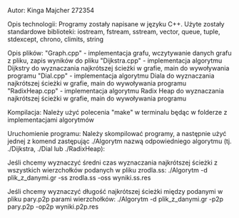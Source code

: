 Autor: Kinga Majcher 272354

Opis technologii:
  Programy zostały napisane w języku C++. Użyte zostały standardowe biblioteki: iostream, fstream, sstream, vector, queue, tuple, stdexcept, chrono, climits, string

Opis plików:
  "Graph.cpp" - implementacja grafu, wczytywanie danych grafu z pliku, zapis wyników do pliku
  "Dijkstra.cpp" - implementacja algorytmu Dijkstry do wyznaczania najkrótszej ścieżki w grafie, main do wywoływania programu
  "Dial.cpp" - implementacja algorytmu Diala do wyznaczania najkrótszej ścieżki w grafie, main do wywoływania programu
  "RadixHeap.cpp" - implementacja algorytmu Radix Heap do wyznaczania najkrótszej ścieżki w grafie, main do wywoływania programu

Kompilacja:
  Należy użyć polecenia "make" w terminalu będąc w folderze z implementacjami algorytmów

Uruchomienie programu:
  Należy skompilować programy, a następnie użyć jednej z komend zastępując ./Algorytm nazwą odpowiedniego algorytmu (tj. ./Dijkstra, ./Dial lub ./RadixHeap):

  Jeśli chcemy wyznaczyć średni czas wyznaczania najkrótszej ścieżki z wszystkich wierzchołków podanych w pliku zrodla.ss:
    ./Algorytm -d plik_z_danymi.gr -ss zrodla.ss -oss wyniki.ss.res

  Jeśli chcemy wyznaczyć długość najkrótszej ścieżki między podanymi w pliku pary.p2p parami wierzchołków:
    ./Algorytm -d plik_z_danymi.gr -p2p pary.p2p -op2p wyniki.p2p.res
